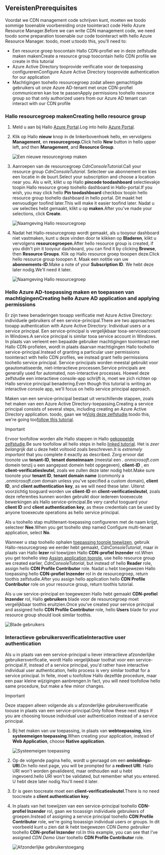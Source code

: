 ## <a name="prerequisites"></a><span data-ttu-id="57cbf-101">Vereisten</span><span class="sxs-lookup"><span data-stu-id="57cbf-101">Prerequisites</span></span>
<span data-ttu-id="57cbf-102">Voordat we CDN management code schrijven kunt, moeten we toodo sommige tooenable voorbereiding onze toointeract code Hello Azure Resource Manager.</span><span class="sxs-lookup"><span data-stu-id="57cbf-102">Before we can write CDN management code, we need toodo some preparation tooenable our code toointeract with hello Azure Resource Manager.</span></span>  <span data-ttu-id="57cbf-103">toodo, moet u:</span><span class="sxs-lookup"><span data-stu-id="57cbf-103">toodo this, you'll need to:</span></span>

* <span data-ttu-id="57cbf-104">Een resource groep toocontain Hallo CDN-profiel we in deze zelfstudie maken maken</span><span class="sxs-lookup"><span data-stu-id="57cbf-104">Create a resource group toocontain hello CDN profile we create in this tutorial</span></span>
* <span data-ttu-id="57cbf-105">Azure Active Directory tooprovide verificatie voor de toepassing configureren</span><span class="sxs-lookup"><span data-stu-id="57cbf-105">Configure Azure Active Directory tooprovide authentication for our application</span></span>
* <span data-ttu-id="57cbf-106">Machtigingen toohello resourcegroep zodat alleen gemachtigde gebruikers uit onze Azure AD-tenant met onze CDN-profiel communiceren kan toe te passen</span><span class="sxs-lookup"><span data-stu-id="57cbf-106">Apply permissions toohello resource group so that only authorized users from our Azure AD tenant can interact with our CDN profile</span></span>

### <a name="creating-hello-resource-group"></a><span data-ttu-id="57cbf-107">Hallo resourcegroep maken</span><span class="sxs-lookup"><span data-stu-id="57cbf-107">Creating hello resource group</span></span>
1. <span data-ttu-id="57cbf-108">Meld u aan bij Hallo [Azure Portal](https://portal.azure.com).</span><span class="sxs-lookup"><span data-stu-id="57cbf-108">Log into hello [Azure Portal](https://portal.azure.com).</span></span>
2. <span data-ttu-id="57cbf-109">Klik op Hallo **nieuw** knop in de linkerbovenhoek hello, en vervolgens **Management**, en **resourcegroep**.</span><span class="sxs-lookup"><span data-stu-id="57cbf-109">Click hello **New** button in hello upper left, and then **Management**, and **Resource Group**.</span></span>

    ![Een nieuwe resourcegroep maken](./media/cdn-app-dev-prep/cdn-new-rg-1-include.png)
3. <span data-ttu-id="57cbf-111">Aanroepen van de resourcegroep *CdnConsoleTutorial*.</span><span class="sxs-lookup"><span data-stu-id="57cbf-111">Call your resource group *CdnConsoleTutorial*.</span></span>  <span data-ttu-id="57cbf-112">Selecteer uw abonnement en kies een locatie in de buurt.</span><span class="sxs-lookup"><span data-stu-id="57cbf-112">Select your subscription and choose a location near you.</span></span>  <span data-ttu-id="57cbf-113">Als u wilt, klikt u op Hallo **pincode toodashboard** selectievakje toopin Hallo resource groep toohello dashboard in Hallo-portal.</span><span class="sxs-lookup"><span data-stu-id="57cbf-113">If you wish, you may click hello **Pin toodashboard** checkbox toopin hello resource group toohello dashboard in hello portal.</span></span>  <span data-ttu-id="57cbf-114">Dit maakt het eenvoudiger toofind later.</span><span class="sxs-lookup"><span data-stu-id="57cbf-114">This will make it easier toofind later.</span></span>  <span data-ttu-id="57cbf-115">Nadat u uw selecties hebt gemaakt, klikt u op **maken**.</span><span class="sxs-lookup"><span data-stu-id="57cbf-115">After you've made your selections, click **Create**.</span></span>

    ![Naamgeving Hallo resourcegroep](./media/cdn-app-dev-prep/cdn-new-rg-2-include.png)
4. <span data-ttu-id="57cbf-117">Nadat het Hallo-resourcegroep wordt gemaakt, als u tooyour dashboard niet vastmaken, kunt u deze vinden door te klikken op **Bladeren**, klikt u vervolgens **resourcegroepen**.</span><span class="sxs-lookup"><span data-stu-id="57cbf-117">After hello resource group is created, if you didn't pin it tooyour dashboard, you can find it by clicking **Browse**, then **Resource Groups**.</span></span>  <span data-ttu-id="57cbf-118">Klik op Hallo resource groep tooopen deze.</span><span class="sxs-lookup"><span data-stu-id="57cbf-118">Click hello resource group tooopen it.</span></span>  <span data-ttu-id="57cbf-119">Maak een notitie van uw **abonnements-ID**.</span><span class="sxs-lookup"><span data-stu-id="57cbf-119">Make a note of your **Subscription ID**.</span></span>  <span data-ttu-id="57cbf-120">We hebt deze later nodig.</span><span class="sxs-lookup"><span data-stu-id="57cbf-120">We'll need it later.</span></span>

    ![Naamgeving Hallo resourcegroep](./media/cdn-app-dev-prep/cdn-subscription-id-include.png)

### <a name="creating-hello-azure-ad-application-and-applying-permissions"></a><span data-ttu-id="57cbf-122">Hello Azure AD-toepassing maken en toepassen van machtigingen</span><span class="sxs-lookup"><span data-stu-id="57cbf-122">Creating hello Azure AD application and applying permissions</span></span>
<span data-ttu-id="57cbf-123">Er zijn twee benaderingen tooapp verificatie met Azure Active Directory: individuele gebruikers of een service-principal.</span><span class="sxs-lookup"><span data-stu-id="57cbf-123">There are two approaches tooapp authentication with Azure Active Directory: Individual users or a service principal.</span></span> <span data-ttu-id="57cbf-124">Een service-principal is vergelijkbaar tooa-serviceaccount in Windows.</span><span class="sxs-lookup"><span data-stu-id="57cbf-124">A service principal is similar tooa service account in Windows.</span></span>  <span data-ttu-id="57cbf-125">In plaats van verleent een bepaalde gebruiker machtigingen toointeract met Hallo CDN-profielen, wordt in plaats daarvan machtigingen Hallo toohello service-principal.</span><span class="sxs-lookup"><span data-stu-id="57cbf-125">Instead of granting a particular user permissions toointeract with hello CDN profiles, we instead grant hello permissions toohello service principal.</span></span>  <span data-ttu-id="57cbf-126">Service-principals worden meestal gebruikt voor geautomatiseerde, niet-interactieve processen.</span><span class="sxs-lookup"><span data-stu-id="57cbf-126">Service principals are generally used for automated, non-interactive processes.</span></span>  <span data-ttu-id="57cbf-127">Hoewel deze zelfstudie een interactieve console-app schrijft is, moet we zich richten op Hallo service principal benadering.</span><span class="sxs-lookup"><span data-stu-id="57cbf-127">Even though this tutorial is writing an interactive console app, we'll focus on hello service principal approach.</span></span>

<span data-ttu-id="57cbf-128">Maken van een service-principal bestaat uit verschillende stappen, zoals het maken van een Azure Active Directory-toepassing.</span><span class="sxs-lookup"><span data-stu-id="57cbf-128">Creating a service principal consists of several steps, including creating an Azure Active Directory application.</span></span>  <span data-ttu-id="57cbf-129">toodo, gaan we te[Volg deze zelfstudie](../articles/resource-group-create-service-principal-portal.md).</span><span class="sxs-lookup"><span data-stu-id="57cbf-129">toodo this, we're going too[follow this tutorial](../articles/resource-group-create-service-principal-portal.md).</span></span>

> [!IMPORTANT]
> <span data-ttu-id="57cbf-130">Ervoor toofollow worden alle Hallo stappen in Hallo [gekoppelde zelfstudie](../articles/resource-group-create-service-principal-portal.md).</span><span class="sxs-lookup"><span data-stu-id="57cbf-130">Be sure toofollow all hello steps in hello [linked tutorial](../articles/resource-group-create-service-principal-portal.md).</span></span>  <span data-ttu-id="57cbf-131">Het is *zeer belangrijk* dat u deze hebt voltooid zoals beschreven.</span><span class="sxs-lookup"><span data-stu-id="57cbf-131">It is *extremely important* that you complete it exactly as described.</span></span>  <span data-ttu-id="57cbf-132">Zorg ervoor dat toonote uw **tenant-ID**, **tenant domeinnaam** (meestal een *. onmicrosoft.com* domein tenzij u een aangepast domein hebt opgegeven), **client-ID** , en **client-verificatiesleutel**, zoals we zullen deze later nodig hebt.</span><span class="sxs-lookup"><span data-stu-id="57cbf-132">Make sure toonote your **tenant ID**, **tenant domain name** (commonly a *.onmicrosoft.com* domain unless you've specified a custom domain), **client ID**, and **client authentication key**, as we will need these later.</span></span>  <span data-ttu-id="57cbf-133">Uiterst voorzichtig tooguard worden uw **client-ID** en **client-verificatiesleutel**, zoals deze referenties kunnen worden gebruikt door iedereen tooexecute bewerkingen als Hallo service-principal.</span><span class="sxs-lookup"><span data-stu-id="57cbf-133">Be very careful tooguard your **client ID** and **client authentication key**, as these credentials can be used by anyone tooexecute operations as hello service principal.</span></span>
>
> <span data-ttu-id="57cbf-134">Als u toohello stap multitenant-toepassing configureren met de naam krijgt, selecteer **Nee**.</span><span class="sxs-lookup"><span data-stu-id="57cbf-134">When you get toohello step named Configure multi-tenant application, select **No**.</span></span>
>
> <span data-ttu-id="57cbf-135">Wanneer u stap toohello ophalen [toepassing toorole toewijzen](../articles/azure-resource-manager/resource-group-create-service-principal-portal.md#assign-application-to-role), gebruik Hallo-resourcegroep we eerder hebt gemaakt, *CdnConsoleTutorial*, maar in plaats van Hallo **lezer** rol toewijzen Hallo **CDN-profiel Inzender** rol.</span><span class="sxs-lookup"><span data-stu-id="57cbf-135">When you get toohello step [Assign application toorole](../articles/azure-resource-manager/resource-group-create-service-principal-portal.md#assign-application-to-role), use hello resource group we created earlier,  *CdnConsoleTutorial*, but instead of hello **Reader** role, assign hello **CDN Profile Contributor** role.</span></span>  <span data-ttu-id="57cbf-136">Nadat u hebt toegewezen Hallo toepassing hello **CDN-profiel Inzender** rol in de resourcegroep, return toothis zelfstudie.</span><span class="sxs-lookup"><span data-stu-id="57cbf-136">After you assign hello application hello **CDN Profile Contributor** role on your resource group, return toothis tutorial.</span></span> 
>
>

<span data-ttu-id="57cbf-137">Als u uw service-principal en toegewezen Hallo hebt gemaakt **CDN-profiel Inzender** rol, Hallo **gebruikers** blade voor de resourcegroep moet vergelijkbaar toothis eruitzien.</span><span class="sxs-lookup"><span data-stu-id="57cbf-137">Once you've created your service principal and assigned hello **CDN Profile Contributor** role, hello **Users** blade for your resource group should look similar toothis.</span></span>

![Blade gebruikers](./media/cdn-app-dev-prep/cdn-service-principal-include.png)

### <a name="interactive-user-authentication"></a><span data-ttu-id="57cbf-139">Interactieve gebruikersverificatie</span><span class="sxs-lookup"><span data-stu-id="57cbf-139">Interactive user authentication</span></span>
<span data-ttu-id="57cbf-140">Als u in plaats van een service-principal u liever interactieve afzonderlijke gebruikersverificatie, wordt Hallo vergelijkbaar toothat voor een service-principal.</span><span class="sxs-lookup"><span data-stu-id="57cbf-140">If, instead of a service principal, you'd rather have interactive individual user authentication, hello process is very similar toothat for a service principal.</span></span>  <span data-ttu-id="57cbf-141">In feite, moet u toofollow Hallo dezelfde procedure, maar een paar kleine wijzigingen aanbrengen.</span><span class="sxs-lookup"><span data-stu-id="57cbf-141">In fact, you will need toofollow hello same procedure, but make a few minor changes.</span></span>

> [!IMPORTANT]
> <span data-ttu-id="57cbf-142">Deze stappen alleen volgende als u afzonderlijke gebruikersverificatie toouse in plaats van een service-principal.</span><span class="sxs-lookup"><span data-stu-id="57cbf-142">Only follow these next steps if you are choosing toouse individual user authentication instead of a service principal.</span></span>
>
>

1. <span data-ttu-id="57cbf-143">Bij het maken van uw toepassing, in plaats van **webtoepassing**, kies **systeemeigen toepassing**.</span><span class="sxs-lookup"><span data-stu-id="57cbf-143">When creating your application, instead of **Web Application**, choose **Native application**.</span></span>

    ![Systeemeigen toepassing](./media/cdn-app-dev-prep/cdn-native-application-include.png)
2. <span data-ttu-id="57cbf-145">Op de volgende pagina hello, wordt u gevraagd om een **omleidings-URI**.</span><span class="sxs-lookup"><span data-stu-id="57cbf-145">On hello next page, you will be prompted for a **redirect URI**.</span></span>  <span data-ttu-id="57cbf-146">Hallo URI won't worden gevalideerd, maar onthouden wat u hebt ingevoerd.</span><span class="sxs-lookup"><span data-stu-id="57cbf-146">hello URI won't be validated, but remember what you entered.</span></span>  <span data-ttu-id="57cbf-147">U hebt deze later nodig.</span><span class="sxs-lookup"><span data-stu-id="57cbf-147">You'll need it later.</span></span>
3. <span data-ttu-id="57cbf-148">Er is geen toocreate moet een **client-verificatiesleutel**.</span><span class="sxs-lookup"><span data-stu-id="57cbf-148">There is no need toocreate a **client authentication key**.</span></span>
4. <span data-ttu-id="57cbf-149">In plaats van het toewijzen van een service-principal toohello **CDN-profiel Inzender** rol, gaan we tooassign individuele gebruikers of groepen.</span><span class="sxs-lookup"><span data-stu-id="57cbf-149">Instead of assigning a service principal toohello **CDN Profile Contributor** role, we're going tooassign individual users or groups.</span></span>  <span data-ttu-id="57cbf-150">In dit voorbeeld kunt u zien dat ik hebt toegewezen *CDN Demo gebruiker* toohello **CDN-profiel Inzender** rol.</span><span class="sxs-lookup"><span data-stu-id="57cbf-150">In this example, you can see that I've assigned  *CDN Demo User* toohello **CDN Profile Contributor** role.</span></span>  

    ![Afzonderlijke gebruikerstoegang](./media/cdn-app-dev-prep/cdn-aad-user-include.png)
